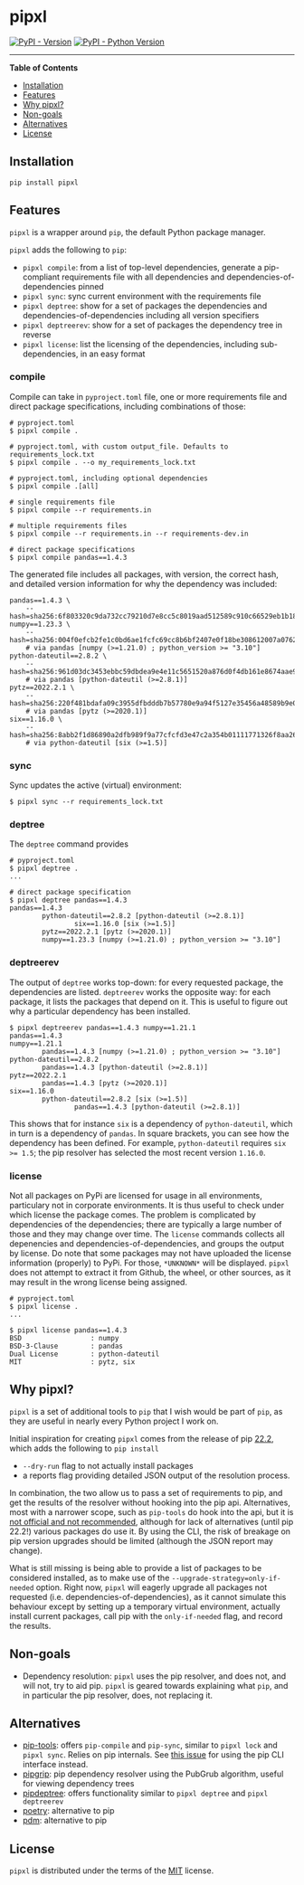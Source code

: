 # pipxl

[![PyPI - Version](https://img.shields.io/pypi/v/pipxl.svg)](https://pypi.org/project/pipxl)
[![PyPI - Python Version](https://img.shields.io/pypi/pyversions/pipxl.svg)](https://pypi.org/project/pipxl)

-----

**Table of Contents**

- [Installation](#installation)
- [Features](#features)
- [Why pipxl?](#why-pipxl)
- [Non-goals](#non-goals)
- [Alternatives](#alternatives)
- [License](#license)

## Installation

```console
pip install pipxl
```

## Features
`pipxl` is a wrapper around `pip`, the default Python package manager. 

`pipxl` adds the following to `pip`:
* `pipxl compile`: from a list of top-level dependencies, generate a pip-compliant requirements file with all dependencies and dependencies-of-dependencies pinned
* `pipxl sync`: sync current environment with the requirements file
* `pipxl deptree`: show for a set of packages the dependencies and dependencies-of-dependencies including all version specifiers
* `pipxl deptreerev`: show for a set of packages the dependency tree in reverse
* `pipxl license`: list the licensing of the dependencies, including sub-dependencies, in an easy format

### compile
Compile can take in `pyproject.toml` file, one or more requirements file and direct package specifications, including combinations of those:

```console
# pyproject.toml
$ pipxl compile .

# pyproject.toml, with custom output_file. Defaults to requirements_lock.txt
$ pipxl compile . --o my_requirements_lock.txt 

# pyproject.toml, including optional dependencies
$ pipxl compile .[all]

# single requirements file
$ pipxl compile --r requirements.in

# multiple requirements files
$ pipxl compile --r requirements.in --r requirements-dev.in

# direct package specifications
$ pipxl compile pandas==1.4.3
```

The generated file includes all packages, with version, the correct hash, and detailed version information for why the dependency was included:
```
pandas==1.4.3 \
	--hash=sha256:6f803320c9da732cc79210d7e8cc5c8019aad512589c910c66529eb1b1818230
numpy==1.23.3 \
	--hash=sha256:004f0efcb2fe1c0bd6ae1fcfc69cc8b6bf2407e0f18be308612007a0762b4089
	# via pandas [numpy (>=1.21.0) ; python_version >= "3.10"]
python-dateutil==2.8.2 \
	--hash=sha256:961d03dc3453ebbc59dbdea9e4e11c5651520a876d0f4db161e8674aae935da9
	# via pandas [python-dateutil (>=2.8.1)]
pytz==2022.2.1 \
	--hash=sha256:220f481bdafa09c3955dfbdddb7b57780e9a94f5127e35456a48589b9e0c0197
	# via pandas [pytz (>=2020.1)]
six==1.16.0 \
	--hash=sha256:8abb2f1d86890a2dfb989f9a77cfcfd3e47c2a354b01111771326f8aa26e0254
	# via python-dateutil [six (>=1.5)]
```

### sync
Sync updates the active (virtual) environment:
```console
$ pipxl sync --r requirements_lock.txt
```

### deptree

The `deptree` command provides

```console
# pyproject.toml
$ pipxl deptree .
...

# direct package specification
$ pipxl deptree pandas==1.4.3
pandas==1.4.3
        python-dateutil==2.8.2 [python-dateutil (>=2.8.1)]
                six==1.16.0 [six (>=1.5)]
        pytz==2022.2.1 [pytz (>=2020.1)]
        numpy==1.23.3 [numpy (>=1.21.0) ; python_version >= "3.10"]
```

### deptreerev
The output of `deptree` works top-down: for every requested package, the dependencies are listed.
`deptreerev` works the opposite way: for each package, it lists the packages that depend on it.
This is useful to figure out why a particular dependency has been installed. 

```console
$ pipxl deptreerev pandas==1.4.3 numpy==1.21.1
pandas==1.4.3
numpy==1.21.1
        pandas==1.4.3 [numpy (>=1.21.0) ; python_version >= "3.10"]
python-dateutil==2.8.2
        pandas==1.4.3 [python-dateutil (>=2.8.1)]
pytz==2022.2.1
        pandas==1.4.3 [pytz (>=2020.1)]
six==1.16.0
        python-dateutil==2.8.2 [six (>=1.5)]
                pandas==1.4.3 [python-dateutil (>=2.8.1)]
```
This shows that for instance `six` is a dependency of `python-dateutil`, which in turn is a dependency of `pandas`. In square brackets, you can see how the dependency has been defined. For example, `python-dateutil` requires `six >= 1.5`; the pip resolver has selected the most recent version `1.16.0`.

### license
Not all packages on PyPi are licensed for usage in all environments, particulary not in corporate environments.
It is thus useful to check under which license the package comes. 
The problem is complicated by dependencies of the dependencies; there are typically a large number of those and they may change over time.
The `license` commands collects all depenencies and dependencies-of-dependencies, and groups the output by license.
Do note that some packages may not have uploaded the license information (properly) to PyPi.
For those, `*UNKNOWN*` will be displayed. 
`pipxl` does not attempt to extract it from Github, the wheel, or other sources, as it may result in the wrong license being assigned.

```console
# pyproject.toml
$ pipxl license .
...

$ pipxl license pandas==1.4.3
BSD                 : numpy
BSD-3-Clause        : pandas
Dual License        : python-dateutil
MIT                 : pytz, six
```

## Why pipxl?
`pipxl` is a set of additional tools to `pip` that I wish would be part of `pip`, as they are useful in nearly every Python project I work on.

Initial inspiration for creating `pipxl` comes from the release of pip [22.2](https://pip.pypa.io/en/stable/news/#v22-2), which adds the following to `pip install`
* `--dry-run` flag to not actually install packages
* a reports flag providing detailed JSON output of the resolution process.

In combination, the two allow us to pass a set of requirements to pip, and get the results of the resolver without hooking into the pip api. Alternatives, most with a narrower scope, such as `pip-tools` do hook into the api, but it is [not official and not recommended](https://pip.pypa.io/en/stable/user_guide/#using-pip-from-your-program), although for lack of alternatives (until pip 22.2!) various packages do use it. By using the CLI, the risk of breakage on pip version upgrades should be limited (although the JSON report may change).

What is still missing is being able to provide a list of packages to be considered installed, as to make use of the `--upgrade-strategy=only-if-needed` option. Right now, `pipxl` will eagerly upgrade all packages not requested (i.e. dependencies-of-dependencies), as it cannot simulate this behaviour except by setting up a temporary virtual environment, actually install current packages, call pip with the `only-if-needed` flag, and record the results.

## Non-goals
* Dependency resolution: `pipxl` uses the pip resolver, and does not, and will not, try to aid pip. `pipxl` is geared towards explaining what `pip`, and in particular the pip resolver, does, not replacing it.


## Alternatives

* [pip-tools](https://github.com/jazzband/pip-tools): offers `pip-compile` and `pip-sync`, similar to `pipxl lock` and `pipxl sync`. Relies on pip internals. See [this issue](https://github.com/jazzband/pip-tools/issues/1654) for using the pip CLI interface instead.
* [pipgrip](https://github.com/ddelange/pipgrip): pip dependency resolver using the PubGrub algorithm, useful for viewing dependency trees
* [pipdeptree](https://github.com/tox-dev/pipdeptree): offers functionality similar to `pipxl deptree` and `pipxl deptreerev`
* [poetry](https://github.com/python-poetry/poetry): alternative to pip
* [pdm](https://github.com/pdm-project/pdm): alternative to pip

## License

`pipxl` is distributed under the terms of the [MIT](https://spdx.org/licenses/MIT.html) license.
